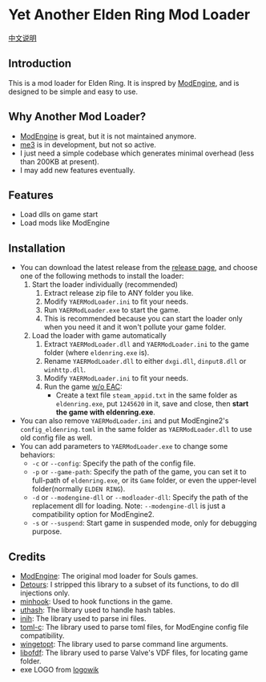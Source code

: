 # Yet Another Elden Ring Mod Loader

[中文说明](README.zhCN.md)

## Introduction
This is a mod loader for Elden Ring. It is inspred by [ModEngine](https://github.com/soulsmods/ModEngine2), and is designed to be simple and easy to use.

## Why Another Mod Loader?
- [ModEngine](https://github.com/soulsmods/ModEngine2) is great, but it is not maintained anymore.
- [me3](https://github.com/garyttierney/me3) is in development, but not so active.
- I just need a simple codebase which generates minimal overhead (less than 200KB at present).
- I may add new features eventually.

## Features
- Load dlls on game start
- Load mods like ModEngine

## Installation
- You can download the latest release from the [release page](https://github.com/soarqin/YAERModLoader/releases), and choose one of the following methods to install the loader:
  1. Start the loader individually (recommended)
     1. Extract release zip file to ANY folder you like.
     2. Modify `YAERModLoader.ini` to fit your needs.
     3. Run `YAERModLoader.exe` to start the game.
     4. This is recommended because you can start the loader only when you need it and it won't pollute your game folder.
  2. Load the loader with game automatically
     1. Extract `YAERModLoader.dll` and `YAERModLoader.ini` to the game folder (where `eldenring.exe` is).
     2. Rename `YAERModLoader.dll` to either `dxgi.dll`, `dinput8.dll` or `winhttp.dll`.
     3. Modify `YAERModLoader.ini` to fit your needs.
     4. Run the game [w/o EAC](https://steamcommunity.com/sharedfiles/filedetails/?id=2763986548):
        - Create a text file `steam_appid.txt` in the same folder as `eldenring.exe`, put `1245620` in it, save and close, then **start the game with eldenring.exe**. 
- You can also remove `YAERModLoader.ini` and put ModEngine2's `config_eldenring.toml` in the same folder as `YAERModLoader.dll` to use old config file as well.
- You can add parameters to `YAERModLoader.exe` to change some behaviors:
  - `-c` or `--config`: Specify the path of the config file.
  - `-p` or `--game-path`: Specify the path of the game, you can set it to full-path of `eldenring.exe`, or its `Game` folder, or even the upper-level folder(normally `ELDEN RING`).
  - `-d` or `--modengine-dll` or `--modloader-dll`: Specify the path of the replacement dll for loading. Note: `--modengine-dll` is just a compatibility option for ModEngine2.
  - `-s` or `--suspend`: Start game in suspended mode, only for debugging purpose.

## Credits
- [ModEngine](https://github.com/soulsmods/ModEngine2): The original mod loader for Souls games.
- [Detours](https://github.com/microsoft/Detours): I stripped this library to a subset of its functions, to do dll injections only.
- [minhook](https://github.com/TsudaKageyu/minhook): Used to hook functions in the game.
- [uthash](https://github.com/troydhanson/uthash): The library used to handle hash tables.
- [inih](https://github.com/benhoyt/inih): The library used to parse ini files.
- [toml-c](https://github.com/arp242/toml-c): The library used to parse toml files, for ModEngine config file compatibility.
- [wingetopt](https://github.com/alex85k/wingetopt): The library used to parse command line arguments.
- [libofdf](https://github.com/Jan200101/libofdf): The library used to parse Valve's VDF files, for locating game folder.
- exe LOGO from [logowik](https://logowik.com/elden-ring-logo-vector-svg-pdf-ai-eps-cdr-free-download-12207.html)
